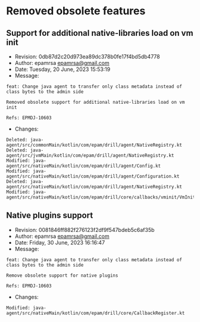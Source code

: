 # Removed obsolete features

## Support for additional native-libraries load on vm init

* Revision: 0db87d2c20d973ea89dc378b0fe17f4bd5db4778
* Author: epamrsa <epamrsa@gmail.com>
* Date: Tuesday, 20 June, 2023 15:53:19
* Message:
```
feat: Change java agent to transfer only class metadata instead of class bytes to the admin side

Removed obsolete support for additional native-libraries load on vm init

Refs: EPMDJ-10603
```
* Changes:
```
Deleted: java-agent/src/commonMain/kotlin/com/epam/drill/agent/NativeRegistry.kt
Deleted: java-agent/src/jvmMain/kotlin/com/epam/drill/agent/NativeRegistry.kt
Modified: java-agent/src/nativeMain/kotlin/com/epam/drill/agent/Config.kt
Modified: java-agent/src/nativeMain/kotlin/com/epam/drill/agent/Configuration.kt
Deleted: java-agent/src/nativeMain/kotlin/com/epam/drill/agent/NativeRegistry.kt
Modified: java-agent/src/nativeMain/kotlin/com/epam/drill/core/callbacks/vminit/VmInitEvent.kt
```

## Native plugins support

* Revision: 0081846ff882f276123f2df9f547bdeb5c6af35b
* Author: epamrsa <epamrsa@gmail.com>
* Date: Friday, 30 June, 2023 16:16:47
* Message:
```
feat: Change java agent to transfer only class metadata instead of class bytes to the admin side

Remove obsolete support for native plugins

Refs: EPMDJ-10603
```
* Changes:
```
Modified: java-agent/src/nativeMain/kotlin/com/epam/drill/core/CallbackRegister.kt
```
